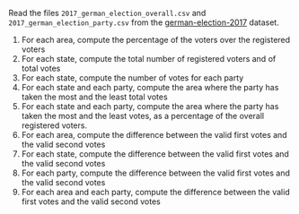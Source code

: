 Read the files `2017_german_election_overall.csv` and `2017_german_election_party.csv` from the [german-election-2017](https://github.com/gdv/foundationsCS-2018/blob/master/ex-data/german-election-2017/) dataset.


1.  For each area, compute the percentage of the voters over the registered voters
1.  For each state, compute the total number of registered voters and of total votes
1.  For each state, compute the number of votes for each party
1.  For each state and each party, compute the area where the party has taken the most and the least total votes
1.  For each state and each party, compute the area where the party has taken the most and the least votes, as a percentage of the overall registered voters.
1.  For each area, compute the difference between the valid first votes and the valid second votes
1.  For each state, compute the difference between the valid first votes and the valid second votes
1.  For each party, compute the difference between the valid first votes and the valid second votes
1.  For each area and each party, compute the difference between the valid first votes and the valid second votes
